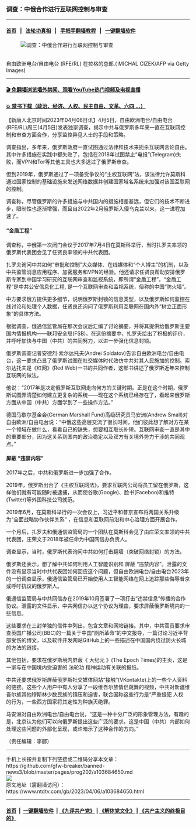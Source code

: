 ### 调查：中俄合作进行互联网控制与审查
------------------------

#### [首页](https://github.com/gfw-breaker/banned-news3/blob/master/README.md) &nbsp;&nbsp;|&nbsp;&nbsp; [法轮功真相](https://github.com/begood0513/basic/blob/master/README.md)  &nbsp;&nbsp;|&nbsp;&nbsp; [手把手翻墙教程](https://github.com/gfw-breaker/guides/wiki)  &nbsp;&nbsp;|&nbsp;&nbsp; [一键翻墙软件](https://github.com/gfw-breaker/nogfw/blob/master/README.md)  



<div><div class="featured_image">
 <figure>
  <img alt="调查：中俄合作进行互联网控制与审查" src="https://i.ntdtv.com/assets/uploads/2023/04/id103684660-GettyImages-87128053-800x450.jpg"/>
 </figure><br/>
 <span class="caption">
  自由欧洲电台/自由电台 (RFE/RL) 在拉格的总部.( MICHAL CIZEK/AFP via Getty Images)
 </span>
</div>
</div><hr/>

#### [ 🎬  免翻墙浏览墙外禁闻、观看YouTube热门视频及电视直播](https://github.com/gfw-breaker/HelloWorld)

#### [ 💥  禁书下载（政治、经济、人权、民主自由、文革、六四 ...）](https://github.com/gfw-breaker/books/blob/master/README.md)

<div><div class="post_content" itemprop="articleBody">
 <p>
  【新唐人北京时间2023年04月06日讯】4月5日，自由欧洲电台/自由电台(RFE/RL)周三(4月5日)发表独家调查，揭示中共与俄罗斯多年来一直在互联网控制和审查方面合作，分享监控异见人士的手段和策略。
 </p>
 <p>
  调查指出，多年来，俄罗斯政府一直试图通过法律和技术来扼杀互联网言论自由。其中许多措施在实践中都失败了，包括在2018年试图禁止“电报”(Telegram)失败，而VPN和Tor等其他工具也大多逃过了俄罗斯审查。
 </p>
 <p>
  但到2019年，俄罗斯通过了一项备受争议的“主权互联网”法，该法律允许莫斯科通过国家控制的基础设施来发送网络数据并创建国家域名系统来加强对该国互联网的控制。
 </p>
 <p>
  调查称，尽管俄罗斯的许多措施与中共国内的措施相差甚远，但它们的技术不断进步，限制性也逐渐增强，而且自2022年2月俄罗斯入侵乌克兰以来，这一进程加速了。
 </p>
 <h4>
  “金盾工程”
 </h4>
 <p>
  调查称，中俄第一次闭门会议于2017年7月4日在莫斯科举行，当时扎罗夫率领的俄罗斯代表团会见了任贤良率领的中共代表团。
 </p>
 <p>
  扎罗夫询问中共如何“审批和控制”大众媒体、在线媒体和“个人博主”的机制，以及中共监管消息应用程序、加密服务和VPN的经验。他还请求任贤良帮助安排俄罗斯专家到中国学习研究的互联网审查和监视系统，即所谓“金盾工程”。“金盾工程”是中共公安信息化工程, 是一个互联网审查和监视系统，俗称的中国“防火墙”。
 </p>
 <p>
  中方要求俄方提供更多细节，说明俄罗斯封锁的信息类型，以及俄罗斯如何监控在线讨论和处理个人数据，任贤良还询问了俄罗斯利用互联网在国内外“树立正面形象”的具体方法。
 </p>
 <p>
  根据调查，俄通信监管局在那次会议后汇编了讨论摘要，并将其提供给俄罗斯主要国内情报机构——联邦安全局(FSB)。在这份摘要中，扎罗夫给出了积极的评价，并呼吁加快与中国（中共）的共同努力，以进一步强化信息封锁。
 </p>
 <p>
  俄罗斯调查记者安德烈·索尔达托夫(Andrei Soldatov)告诉自由欧洲电台/自由电台，这一要求凸显了俄罗斯试图在社交媒体时代效仿中共对其人民施加的控制。索尔达托夫是《红网》(Red Web)一书的共同作者，这部书讲述了俄罗斯近年来控制互联网的做法。
 </p>
 <p>
  他说：“2017年是决定俄罗斯互联网走向何方的关键时期。正是在这个时期，俄罗斯试图弄清楚如何建立更复杂的系统——现在这个系统已经存在了，看起来俄罗斯方面从中国（中共）方面学到了一些操作方法。”
 </p>
 <p>
  德国马歇尔基金会(German Marshall Fund)高级研究员马安洲(Andrew Small)对自由欧洲/自由电台说：“中俄这些高层交流了很长时间，他们彼此想了解对方在某一个领域在做什么，看看自己的缺失，想要相互取长补短。互联网审查一直是其中的重要部分，因为这关系到国内的政治稳定以及双方有关境外势力干涉的共同观点。”
 </p>
 <h4>
  <ok href="https://www.ntdtv.com/gb/屏蔽.htm">
   屏蔽
  </ok>
  “违禁内容”
 </h4>
 <p>
  2017年之后，中共和俄罗斯进一步加强了合作。
 </p>
 <p>
  2019年，俄罗斯出台了《主权互联网法》，要求互联网公司将员工留在俄罗斯，这样他们就有可能随时被逮捕，从而使谷歌(Google)、脸书(Faceboo)和推特(Twitter)等外国科技公司就范。
 </p>
 <p>
  2019年6月，在莫斯科举行的一次会议上，习近平和普京宣布将两国关系升级为“全面战略协作伙伴关系” ，在信息和互联网前沿和中心治理方面开展合作。
 </p>
 <p>
  一个月后，扎罗夫和俄通信监管局的一个团队在莫斯科会见了由庄荣文率领的中共代表团，庄荣文于2018年被任命为中国网信办负责人。
 </p>
 <p>
  调查显示，当时，俄罗斯代表询问中共如何打击翻墙（突破网络封锁）的方法。
 </p>
 <p>
  俄罗斯还表示，想了解中共如何利用人工智能识别和
  <ok href="https://www.ntdtv.com/gb/屏蔽.htm">
   屏蔽
  </ok>
  “违禁内容”。泄露的文件没有显示当时中共代表团如何回应这个问题，但自由欧洲电台/自由电台2023年的一份调查显示，俄通信监管局已开始使用人工智能网络在网上追踪那些侮辱普京或呼吁抗议的俄罗斯人。
 </p>
 <p>
  俄通信监管局与中共网信办在2019年10月签署了一项打击“违禁信息”传播的合作协议。泄露的文件显示，中共网信办以这个协议为理由，要求屏蔽俄罗斯境内的一些信息。
 </p>
 <p>
  这些要求在三封单独的信件中列出，包含文章和网站链接。其中，中共官员要求审查英国广播公司(BBC)的一篇关于中国“厕所革命”的中文报导，一篇讨论习近平背部受伤的博文，以及软件开发网站GitHub上的一些描述在中国国内绕过防火长城的方法的链接。
 </p>
 <p>
  其他包括，要求在俄罗斯境内屏蔽《
  <ok href="https://www.ntdtv.com/gb/大纪元.htm">
   大纪元
  </ok>
  》(The Epoch Times)的主页，这是一家与在中国境内受迫害的
  <ok href="https://www.ntdtv.com/gb/法轮功.htm">
   法轮功
  </ok>
  精神运动有关联的报纸。
 </p>
 <p>
  中共还要求俄罗斯屏蔽俄罗斯社交媒体网站“接触”(VKontakte)上的一些个人资料的链接。这些个人用户中有人分享了一段维吾尔族情侣跳舞的视频，中共对新疆维吾尔族其他穆斯林少数民族的镇压和迫害，联合国称这些行为是“严重侵犯
  <ok href="https://www.ntdtv.com/gb/人权.htm">
   人权
  </ok>
  的行为，一些西方国家将其定性为种族灭绝罪。
 </p>
 <p>
  马安洲对自由欧洲电台/自由电台说，“这是一种十分广泛的形象管理方法，有趣的是，北京认为他们可以向俄罗斯提出这些广泛的要求。这是中国（中共）内部如何处理这些问题的外部化呈现，或许暗示了这种合作的方向。”
 </p>
 <p>
  （责任编辑：李郦）
 </p>
 <p>
 </p>
 <div class="single_ad">
 </div>
</div>
</div>
<hr/>
手机上长按并复制下列链接或二维码分享本文章：<br/>
https://github.com/gfw-breaker/banned-news3/blob/master/pages/prog202/a103684650.md <br/>
<a href='https://github.com/gfw-breaker/banned-news3/blob/master/pages/prog202/a103684650.md'><img src='https://github.com/gfw-breaker/banned-news3/blob/master/pages/prog202/a103684650.md.png'/></a> <br/>
原文地址（需翻墙访问）：https://www.ntdtv.com/gb/2023/04/06/a103684650.html


------------------------
#### [首页](https://github.com/gfw-breaker/banned-news3/blob/master/README.md) &nbsp;|&nbsp; [一键翻墙软件](https://github.com/gfw-breaker/nogfw/blob/master/README.md) &nbsp;| [《九评共产党》](https://github.com/gfw-breaker/9ping.md/blob/master/README.md#九评之一评共产党是什么) | [《解体党文化》](https://github.com/gfw-breaker/jtdwh.md/blob/master/README.md) | [《共产主义的终极目的》](https://github.com/gfw-breaker/gczydzjmd.md/blob/master/README.md)


<img src='http://gfw-breaker.win/banned-news3/pages/prog202/a103684650.md' width='0px' height='0px'/>